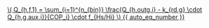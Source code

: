 <a href="/eco2_guide_center/1.%20ECO2%20Logic%20Guide/Hee1_Equation_List.html" class="equation-link" target="_blank" rel="noopener noreferrer">
  \( Q_{h,f,1} = \sum_{i=1}^{n_{bin}} \frac{Q_{h,outg,i} - k_{rd,g} \cdot Q_{h,g,aux,i}}{COP_i} \cdot f_{Hs/Hi} \) {{ auto_eq_number }}
</a>

